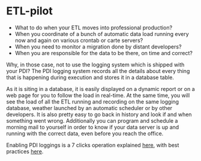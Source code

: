 # ETL-pilot
- What to do when your ETL moves into professional production?
- When you coordinate of a bunch of automatic data load running every 
	    now and again on various crontab or carte servers?
- When you need to monitor a migration done by distant developers?
- When you are responsible for the data to be there, on time and correct?

Why, in those case, not to use the logging system which is shipped with your PDI?
The PDI logging system records all the details about every thing that is 
happening during execution and stores it in a database table.

As it is siting in a database, it is easily displayed on a dynamic report or on a web 
page for you to follow the load in real-time. At the same time, you will see the 
load of all the ETL running and recording on the same logging database, weather 
launched by an automatic scheduler or by other developers. It is also pretty easy 
to go back in history and look if and when something went wrong. Additionally you 
can program and schedule a morning mail to yourself in order to know if your data 
server is up and running with the correct data, even before you reach the office.

Enabling PDI loggings is a 7 clicks operation explained [here](https://help.pentaho.com/Documentation/5.3/0P0/0U0/0A0/000), 
with best practices <a href="https://help.pentaho.com/Documentation/5.3/0P0/0U0/0A0/050)">here</a>.
<br>

